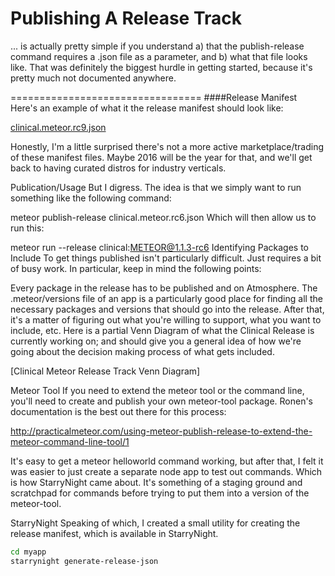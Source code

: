 Publishing A Release Track
=================================

... is actually pretty simple if you understand a) that the publish-release command requires a .json file as a parameter, and b) what that file looks like. That was definitely the biggest hurdle in getting started, because it's pretty much not documented anywhere.


=================================
####Release Manifest  
Here's an example of what it the release manifest should look like:

[clinical.meteor.rc9.json](https://github.com/clinical-meteor/framework-doc-generator/blob/develop/clinical.meteor.rc9.json)

Honestly, I'm a little surprised there's not a more active marketplace/trading of these manifest files. Maybe 2016 will be the year for that, and we'll get back to having curated distros for industry verticals.

Publication/Usage
But I digress. The idea is that we simply want to run something like the following command:

meteor publish-release clinical.meteor.rc6.json
Which will then allow us to run this:

meteor run --release clinical:METEOR@1.1.3-rc6
Identifying Packages to Include
To get things published isn't particularly difficult. Just requires a bit of busy work. In particular, keep in mind the following points:

Every package in the release has to be published and on Atmosphere.
The .meteor/versions file of an app is a particularly good place for finding all the necessary packages and versions that should go into the release.
After that, it's a matter of figuring out what you're willing to support, what you want to include, etc. Here is a partial Venn Diagram of what the Clinical Release is currently working on; and should give you a general idea of how we're going about the decision making process of what gets included.

[Clinical Meteor Release Track Venn Diagram]

Meteor Tool
If you need to extend the meteor tool or the command line, you'll need to create and publish your own meteor-tool package. Ronen's documentation is the best out there for this process:

http://practicalmeteor.com/using-meteor-publish-release-to-extend-the-meteor-command-line-tool/1

It's easy to get a meteor helloworld command working, but after that, I felt it was easier to just create a separate node app to test out commands. Which is how StarryNight came about. It's something of a staging ground and scratchpad for commands before trying to put them into a version of the meteor-tool.

StarryNight
Speaking of which, I created a small utility for creating the release manifest, which is available in StarryNight.

````bash
cd myapp
starrynight generate-release-json
````
